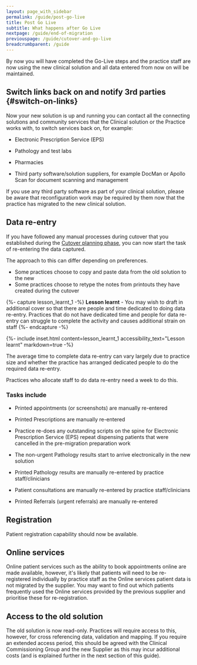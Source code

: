 ```yaml
---
layout: page_with_sidebar
permalink: /guide/post-go-live
title: Post Go Live
subtitle: What happens after Go Live
nextpage: /guide/end-of-migration
previouspage: /guide/cutover-and-go-live
breadcrumbparent: /guide
---
```


By now you will have completed the Go-Live steps and the practice staff are now using the new clinical solution and all data entered from now on will be maintained.


## Switch links back on and notify 3rd parties {#switch-on-links}

Now your new solution is up and running you can contact all the connecting solutions and community services that the Clinical solution or the Practice works with, to switch services back on, for example:

* Electronic Prescription Service (EPS)


* Pathology and test labs


* Pharmacies


* Third party software/solution suppliers, for example DocMan or Apollo Scan for document scanning and management

If you use any third party software as part of your clinical solution, please be aware that reconfiguration work may be required by them now that the practice has migrated to the new clinical solution. 


## Data re-entry

If you have followed any manual processes during cutover that you established during the [Cutover planning phase](/prm-practice-migration/guide/planning-for-cut-over#appointments), you can now start the task of re-entering the data captured.

The approach to this can differ depending on preferences. 

* Some practices choose to copy and paste data from the old solution to the new
* Some practices choose to retype the notes from printouts they have created during the cutover


{%- capture lesson_learnt_1 -%}
__Lesson learnt__ - You may wish to draft in additional cover so that there are people and time dedicated to doing data re-entry. Practices that do not have dedicated time and people for data re-entry can struggle to complete the activity and causes additional strain on staff
{%- endcapture -%}

{%- include inset.html content=lesson_learnt_1 accessibility_text="Lesson learnt" markdown=true -%}

The average time to complete data re-entry can vary largely due to practice size and whether the practice has arranged dedicated people to do the required data re-entry.

Practices who allocate staff to do data re-entry need a week to do this.
### Tasks include
<!-- [GAP] once we reach maturity with any of the GP2GP solutions, these can be added here -->
* Printed appointments (or screenshots) are manually re-entered 

* Printed Prescriptions are manually re-entered 

* Practice re-does any outstanding scripts on the spine for Electronic Prescription Service (EPS) repeat dispensing patients that were cancelled in the pre-migration preparation work

* The non-urgent Pathology results start to arrive electronically in the new solution

* Printed Pathology results are manually re-entered by practice staff/clinicians

* Patient consultations are manually re-entered by practice staff/clinicians

* Printed Referrals (urgent referrals) are manually re-entered 



## Registration

Patient registration capability should now be available.


## Online services

Online patient services such as the ability to book appointments online are made available, however, it's likely that patients will need to be re-registered individually by practice staff as the Online services patient data is not migrated by the supplier. You may want to find out which patients frequently used the Online services provided by the previous supplier and prioritise these for re-registration.


## Access to the old solution

The old solution is now read-only. Practices will require access to this, however, for cross referencing data, validation and mapping. If you require an extended access period, this should be agreed with the Clinical Commissioning Group and the new Supplier as this may incur additional costs (and is explained further in the next section of this guide).
<!-- [UPLIFT] Reworded this part and removed references to 45 days -->
